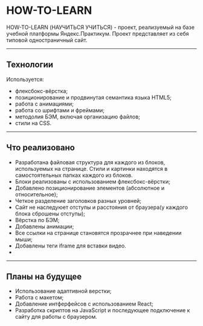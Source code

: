 HOW-TO-LEARN
====

HOW-TO-LEARN (НАУЧИТЬСЯ УЧИТЬСЯ) - проект, реализуемый на базе учебной платформы Яндекс.Практикум.
Проект представляет из себя типовой одностраничный сайт.
___
## Технологии

Используется:
- флексбокс-вёрстка;
- позиционирование и продвинутая семантика языка HTML5; 
- работа с анимациями; 
- работа со шрифтами и фреймами;
- методолия БЭМ, включая организацию файлов;
- стили на CSS.

___
## Что реализовано
- Разработана файловая структура для каждого из блоков, используемых на странице. Стили и картинки находятся в самостоятельных папках каждого из блоков. 
- Блоки реализованы с использованием флексбокс-вёрстки;
- Добавлено позиционирование элементов (абсолютное и относительное);
- Четкое разделение заголовков разных уровней;
- Сайт не наследуюет отступы и расстояния от браузера(у каждого блока сброшены отступы);
- Вёрстка по БЭМ;
- Добавлены анимации;
- Все ссылки на странице становятся прозрачнее при наведении мыши;
- Добавлены теги iframe для вставки видео.
- 
___
## Планы на будущее
- Использование адаптивной верстки;
- Работа с макетом;
- Добавление интферфейсов с использованием React;
- Разработка скриптов на JavaScript и последующее подключение к сайту для работы с браузером.